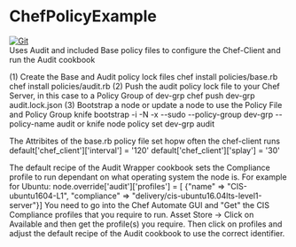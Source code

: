 # ChefPolicyExample

[![Git](https://app.soluble.cloud/api/v1/public/badges/9eb819f8-c767-41bc-9095-ea01db5c9479.svg?orgId=387173487776)](https://app.soluble.cloud/repos/details/github.com/lhasadreams/chefpolicyexample?orgId=387173487776)  
Uses Audit and included Base policy files to configure the Chef-Client and run the Audit cookbook

(1) Create the Base and Audit policy lock files
chef install policies/base.rb
chef install policies/audit.rb
(2) Push the audit policy lock file to your Chef Server, in this case to a Policy Group of dev-grp
chef push dev-grp audit.lock.json
(3) Bootstrap a node or update a node to use the Policy File and Policy Group
knife bootstrap <node FQDN> -i <private ssh key> -N <node-name> -x <username> --sudo --policy-group dev-grp --policy-name audit
or
knife node policy set <node-name> dev-grp audit

The Attribites of the base.rb policy file set hopw often the chef-client runs
default['chef_client']['interval']    = '120'
default['chef_client']['splay']       = '30'

The default recipe of the Audit Wrapper cookbook sets the Compliance profile to run dependant on what operating system the node is.
For example for Ubuntu:
node.override['audit']['profiles'] = [ {"name" => "CIS-ubuntu1604-L1", "compliance" => "delivery/cis-ubuntu16.04lts-level1-server"}]
You need to go into the Chef Automate GUI and "Get" the CIS Compliance profiles that you require to run.
Asset Store -> Click on Available and then get the profile(s) you require.
Then click on profiles and adjust the default recipe of the Audit cookbook to use the correct identifier.


